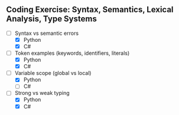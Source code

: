 ## Coding Exercise: Syntax, Semantics, Lexical Analysis, Type Systems
- [ ] Syntax vs semantic errors
  - [x] Python
  - [x] C#
- [ ] Token examples (keywords, identifiers, literals)
  - [x] Python
  - [x] C#
- [ ] Variable scope (global vs local)
  - [x] Python
  - [ ] C#
- [ ] Strong vs weak typing
  - [x] Python
  - [x] C#
